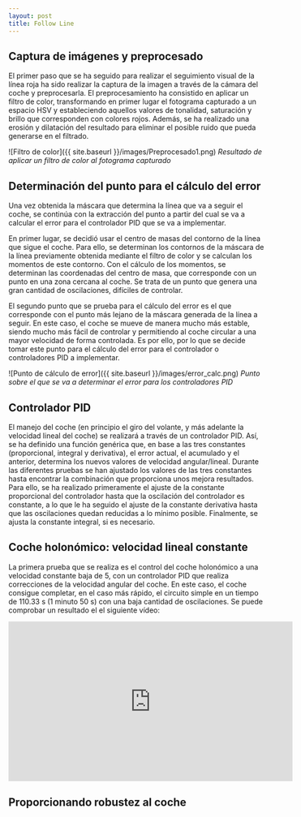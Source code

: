 ```yaml
---
layout: post
title: Follow Line
---
```


## Captura de imágenes y preprocesado
El primer paso que se ha seguido para realizar el seguimiento visual de la línea roja ha sido realizar la captura de la imagen a través de la cámara del coche y preprocesarla. El preprocesamiento ha consistido en aplicar un filtro de color, transformando en primer lugar el fotograma capturado a un espacio HSV y estableciendo aquellos valores de tonalidad, saturación y brillo que corresponden con colores rojos. Además, se ha realizado una erosión y dilatación del resultado para eliminar el posible ruido que pueda generarse en el filtrado.

![Filtro de color]({{ site.baseurl }}/images/Preprocesado1.png)
*Resultado de aplicar un filtro de color al fotograma capturado*

## Determinación del punto para el cálculo del error
Una vez obtenida la máscara que determina la línea que va a seguir el coche, se continúa con la extracción del punto a partir del cual se va a calcular el error para el controlador PID que se va a implementar. 

En primer lugar, se decidió usar el centro de masas del contorno de la línea que sigue el coche. Para ello, se determinan los contornos de la máscara de la línea previamente obtenida mediante el filtro de color y se calculan los momentos de este contorno. Con el cálculo de los momentos, se determinan las coordenadas del centro de masa, que corresponde con un punto en una zona cercana al coche. Se trata de un punto que genera una gran cantidad de oscilaciones, difíciles de controlar.

El segundo punto que se prueba para el cálculo del error es el que corresponde con el punto más lejano de la máscara generada de la línea a seguir. En este caso, el coche se mueve de manera mucho más estable, siendo mucho más fácil de controlar y permitiendo al coche circular a una mayor velocidad de forma controlada. Es por ello, por lo que se decide tomar este punto para el cálculo del error para el controlador o controladores PID a implementar.

![Punto de cálculo de error]({{ site.baseurl }}/images/error_calc.png)
*Punto sobre el que se va a determinar el error para los controladores PID*

## Controlador PID
El manejo del coche (en principio el giro del volante, y más adelante la velocidad lineal del coche) se realizará a través de un controlador PID. Así, se ha definido una función genérica que, en base a las tres constantes (proporcional, integral y derivativa), el error actual, el acumulado y el anterior, determina los nuevos valores de velocidad angular/lineal. Durante las diferentes pruebas se han ajustado los valores de las tres constantes hasta encontrar la combinación que proporciona unos mejora resultados. Para ello, se ha realizado primeramente el ajuste de la constante proporcional del controlador hasta que la oscilación del controlador es constante, a lo que le ha seguido el ajuste de la constante derivativa hasta que las oscilaciones quedan reducidas a lo mínimo posible. Finalmente, se ajusta la constante integral, si es necesario.

## Coche holonómico: velocidad lineal constante
La primera prueba que se realiza es el control del coche holonómico a una velocidad constante baja de 5, con un controlador PID que realiza correcciones de la velocidad angular del coche. En este caso, el coche consigue completar, en el caso más rápido, el circuito simple en un tiempo de 110.33 s (1 minuto 50 s) con una baja cantidad de oscilaciones. Se puede comprobar un resultado el el siguiente vídeo:

<iframe width="560" height="315" src="https://www.youtube.com/embed/-8n43gd51KA?si=6KdQbGRxQdNPnALk" title="YouTube video player" frameborder="0" allow="accelerometer; autoplay; clipboard-write; encrypted-media; gyroscope; picture-in-picture; web-share" referrerpolicy="strict-origin-when-cross-origin" allowfullscreen></iframe>

## Proporcionando robustez al coche
